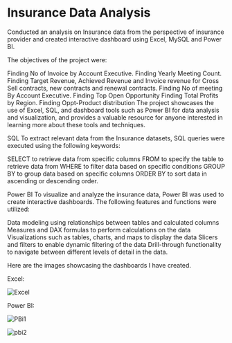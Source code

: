 # Insurance Data Analysis

Conducted an analysis on Insurance data from the perspective of insurance provider and created interactive dashboard using Excel, MySQL and Power BI.

The objectives of the project were:

Finding No of Invoice by Account Executive.
Finding Yearly Meeting Count.
Finding Target Revenue, Achieved Revenue and Invoice revenue for Cross Sell contracts, new contracts and renewal contracts.
Finding No of meeting By Account Executive.
Finding Top Open Opportunity
Finding Total Profits by Region.
Finding Oppt-Product distribution
The project showcases the use of Excel, SQL, and dashboard tools such as Power BI for data analysis and visualization, and provides a valuable resource for anyone interested in learning more about these tools and techniques.

SQL To extract relevant data from the Insurance datasets, SQL queries were executed using the following keywords:

SELECT to retrieve data from specific columns FROM to specify the table to retrieve data from WHERE to filter data based on specific conditions GROUP BY to group data based on specific columns ORDER BY to sort data in ascending or descending order.

Power BI To visualize and analyze the insurance data, Power BI was used to create interactive dashboards. The following features and functions were utilized:

Data modeling using relationships between tables and calculated columns Measures and DAX formulas to perform calculations on the data Visualizations such as tables, charts, and maps to display the data Slicers and filters to enable dynamic filtering of the data Drill-through functionality to navigate between different levels of detail in the data.

Here are the images showcasing the dashboards I have created.

Excel:

![Excel](https://github.com/tusharsolanki03/Insurance-Data-Analysis/assets/161195163/25036f4d-6d31-46c0-a67a-b750acc55a90)

Power BI:

![PBi1](https://github.com/tusharsolanki03/Insurance-Data-Analysis/assets/161195163/0e27eddd-e6e8-4538-88db-256ec4a3fdc4)

![pbi2](https://github.com/tusharsolanki03/Insurance-Data-Analysis/assets/161195163/c5978672-0b3f-41f1-8adf-ebe134026fc3)

